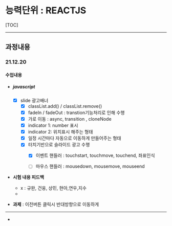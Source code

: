 # 능력단위 : REACTJS

[TOC]

---

## 과정내용

### 21.12.20

#### 수업내용

- ##### javascript

  - [x] slide 광고배너
    - [x] classList.add() / classList.remove()
    - [x] fadeIn / fadeOut : transtion기능처리로 인해 수행
    - [x] 가로 이동 : async, transition , cloneNode
    - [x] indicator 1: number 표시 
    - [x] indicator 2: 위치표시 해주는 형태
    - [x] 일정 시간마다 자동으로 이동하게 만들어주는 형태
    - [x] 터치기반으로 슬라이드 광고 수행
      - [x] 이벤트 핸들러 : touchstart, touchmove, touchend, 좌표인식
      - [ ] 마우스 핸들러 : mousedown, mousemove, mouseend





- **시험 내용 피드백**
  - x : 규완, 건웅, 상민, 현아,연우,지수
  - 
- **과제** : 이전버튼 클릭시 반대방향으로 이동하게 

---

- 



